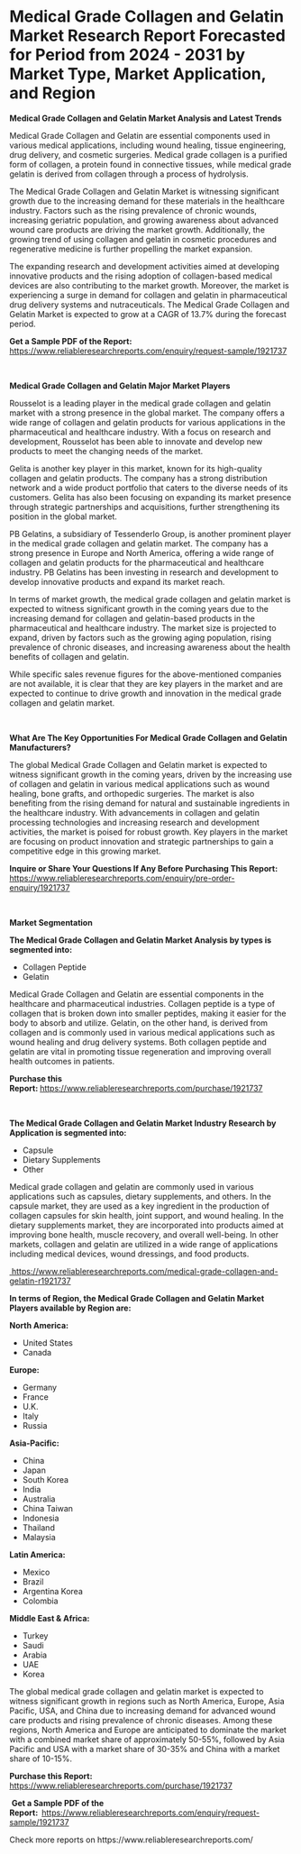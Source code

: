<p><h1>Medical Grade Collagen and Gelatin Market Research Report Forecasted for Period from 2024 -  2031 by Market Type, Market Application, and Region</h1></p><p><strong>Medical Grade Collagen and Gelatin Market Analysis and Latest Trends</strong></p>
<p><p>Medical Grade Collagen and Gelatin are essential components used in various medical applications, including wound healing, tissue engineering, drug delivery, and cosmetic surgeries. Medical grade collagen is a purified form of collagen, a protein found in connective tissues, while medical grade gelatin is derived from collagen through a process of hydrolysis.</p><p>The Medical Grade Collagen and Gelatin Market is witnessing significant growth due to the increasing demand for these materials in the healthcare industry. Factors such as the rising prevalence of chronic wounds, increasing geriatric population, and growing awareness about advanced wound care products are driving the market growth. Additionally, the growing trend of using collagen and gelatin in cosmetic procedures and regenerative medicine is further propelling the market expansion.</p><p>The expanding research and development activities aimed at developing innovative products and the rising adoption of collagen-based medical devices are also contributing to the market growth. Moreover, the market is experiencing a surge in demand for collagen and gelatin in pharmaceutical drug delivery systems and nutraceuticals. The Medical Grade Collagen and Gelatin Market is expected to grow at a CAGR of 13.7% during the forecast period.</p></p>
<p><strong>Get a Sample PDF of the Report:&nbsp;</strong> <a href="https://www.reliableresearchreports.com/enquiry/request-sample/1921737">https://www.reliableresearchreports.com/enquiry/request-sample/1921737</a></p>
<p>&nbsp;</p>
<p><strong>Medical Grade Collagen and Gelatin Major Market Players</strong></p>
<p><p>Rousselot is a leading player in the medical grade collagen and gelatin market with a strong presence in the global market. The company offers a wide range of collagen and gelatin products for various applications in the pharmaceutical and healthcare industry. With a focus on research and development, Rousselot has been able to innovate and develop new products to meet the changing needs of the market.</p><p>Gelita is another key player in this market, known for its high-quality collagen and gelatin products. The company has a strong distribution network and a wide product portfolio that caters to the diverse needs of its customers. Gelita has also been focusing on expanding its market presence through strategic partnerships and acquisitions, further strengthening its position in the global market.</p><p>PB Gelatins, a subsidiary of Tessenderlo Group, is another prominent player in the medical grade collagen and gelatin market. The company has a strong presence in Europe and North America, offering a wide range of collagen and gelatin products for the pharmaceutical and healthcare industry. PB Gelatins has been investing in research and development to develop innovative products and expand its market reach.</p><p>In terms of market growth, the medical grade collagen and gelatin market is expected to witness significant growth in the coming years due to the increasing demand for collagen and gelatin-based products in the pharmaceutical and healthcare industry. The market size is projected to expand, driven by factors such as the growing aging population, rising prevalence of chronic diseases, and increasing awareness about the health benefits of collagen and gelatin.</p><p>While specific sales revenue figures for the above-mentioned companies are not available, it is clear that they are key players in the market and are expected to continue to drive growth and innovation in the medical grade collagen and gelatin market.</p></p>
<p>&nbsp;</p>
<p><strong>What Are The Key Opportunities For Medical Grade Collagen and Gelatin Manufacturers?</strong></p>
<p><p>The global Medical Grade Collagen and Gelatin market is expected to witness significant growth in the coming years, driven by the increasing use of collagen and gelatin in various medical applications such as wound healing, bone grafts, and orthopedic surgeries. The market is also benefiting from the rising demand for natural and sustainable ingredients in the healthcare industry. With advancements in collagen and gelatin processing technologies and increasing research and development activities, the market is poised for robust growth. Key players in the market are focusing on product innovation and strategic partnerships to gain a competitive edge in this growing market.</p></p>
<p><strong>Inquire or Share Your Questions If Any Before Purchasing This Report:</strong> <a href="https://www.reliableresearchreports.com/enquiry/pre-order-enquiry/1921737">https://www.reliableresearchreports.com/enquiry/pre-order-enquiry/1921737</a></p>
<p>&nbsp;</p>
<p><strong>Market Segmentation</strong></p>
<p><strong>The Medical Grade Collagen and Gelatin Market Analysis by types is segmented into:</strong></p>
<p><ul><li>Collagen Peptide</li><li>Gelatin</li></ul></p>
<p><p>Medical Grade Collagen and Gelatin are essential components in the healthcare and pharmaceutical industries. Collagen peptide is a type of collagen that is broken down into smaller peptides, making it easier for the body to absorb and utilize. Gelatin, on the other hand, is derived from collagen and is commonly used in various medical applications such as wound healing and drug delivery systems. Both collagen peptide and gelatin are vital in promoting tissue regeneration and improving overall health outcomes in patients.</p></p>
<p><strong>Purchase this Report:&nbsp;</strong><a href="https://www.reliableresearchreports.com/purchase/1921737">https://www.reliableresearchreports.com/purchase/1921737</a></p>
<p>&nbsp;</p>
<p><strong>The Medical Grade Collagen and Gelatin Market Industry Research by Application is segmented into:</strong></p>
<p><ul><li>Capsule</li><li>Dietary Supplements</li><li>Other</li></ul></p>
<p><p>Medical grade collagen and gelatin are commonly used in various applications such as capsules, dietary supplements, and others. In the capsule market, they are used as a key ingredient in the production of collagen capsules for skin health, joint support, and wound healing. In the dietary supplements market, they are incorporated into products aimed at improving bone health, muscle recovery, and overall well-being. In other markets, collagen and gelatin are utilized in a wide range of applications including medical devices, wound dressings, and food products.</p></p>
<p><a href="https://www.reliableresearchreports.com/medical-grade-collagen-and-gelatin-r1921737">&nbsp;https://www.reliableresearchreports.com/medical-grade-collagen-and-gelatin-r1921737</a></p>
<p><strong>In terms of Region, the Medical Grade Collagen and Gelatin Market Players available by Region are:</strong></p>
<p>
    <p> <strong> North America: </strong>
        <ul>
            <li>United States</li>
            <li>Canada</li>
        </ul>
        </p> 
    <p> <strong> Europe: </strong>
        <ul>
            <li>Germany</li>
            <li>France</li>
            <li>U.K.</li>
            <li>Italy</li>
            <li>Russia</li>
        </ul>
        </p> 
    <p> <strong> Asia-Pacific: </strong>
        <ul>
            <li>China</li>
            <li>Japan</li>
            <li>South Korea</li>
            <li>India</li>
            <li>Australia</li>
            <li>China Taiwan</li>
            <li>Indonesia</li>
            <li>Thailand</li>
            <li>Malaysia</li>
        </ul>
        </p> 
    <p> <strong> Latin America: </strong>
        <ul>
            <li>Mexico</li>
            <li>Brazil</li>
            <li>Argentina Korea</li>
            <li>Colombia</li>
        </ul>
        </p> 
    <p> <strong> Middle East & Africa: </strong>
        <ul>
            <li>Turkey</li>
            <li>Saudi</li>
            <li>Arabia</li>
            <li>UAE</li>
            <li>Korea</li>
        </ul>
    </p>
    </p>
<p><p>The global medical grade collagen and gelatin market is expected to witness significant growth in regions such as North America, Europe, Asia Pacific, USA, and China due to increasing demand for advanced wound care products and rising prevalence of chronic diseases. Among these regions, North America and Europe are anticipated to dominate the market with a combined market share of approximately 50-55%, followed by Asia Pacific and USA with a market share of 30-35% and China with a market share of 10-15%.</p></p>
<p><strong>Purchase this Report: </strong><a href="https://www.reliableresearchreports.com/purchase/1921737">https://www.reliableresearchreports.com/purchase/1921737</a></p>
<p>&nbsp;<strong>Get a Sample PDF of the Report:&nbsp;&nbsp;</strong><a href="https://www.reliableresearchreports.com/enquiry/request-sample/1921737">https://www.reliableresearchreports.com/enquiry/request-sample/1921737</a></p>
<p><strong></strong></p>
<p>Check more reports on https://www.reliableresearchreports.com/</p>